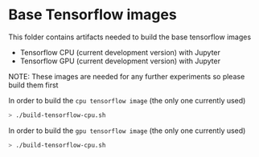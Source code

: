 # Base Tensorflow images

This folder contains artifacts needed to build the base tensorflow images

* Tensorflow CPU (current development version) with Jupyter
* Tensorflow GPU (current development version) with Jupyter

NOTE: These images are needed for any further experiments so please build them first

In order to build the `cpu tensorflow image` (the only one currently used)

```sh
> ./build-tensorflow-cpu.sh
```

In order to build the `gpu tensorflow image` (the only one currently used)

```sh
> ./build-tensorflow-cpu.sh
```